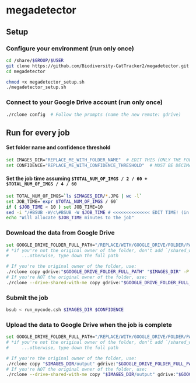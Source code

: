 # megadetector

## Setup

### Configure your environment (run only once)

```sh
cd /share/$GROUP/$USER
git clone https://github.com/Biodiversity-CatTracker2/megadetector.git
cd megadetector

chmod +x megadetector_setup.sh
./megadetector_setup.sh
```

### Connect to your Google Drive account (run only once)

```sh
./rclone config  # Follow the prompts (name the new remote: gdrive)
```

## Run for every job

#### Set folder name and confidence threshold

```sh
set IMAGES_DIR="REPLACE_ME_WITH_FOLDER_NAME"  # EDIT THIS (ONLY THE FOLDER NAME, NOT THE FULL PATH)
set CONFIDENCE="REPLACE_ME_WITH_CONFIDENCE_THRESHOLD"  # MUST BE DECIMAL
```

#### Set the job time assuming `$TOTAL_NUM_OF_IMGS / 2 / 60 + $TOTAL_NUM_OF_IMGS / 4 / 60`

```sh
set TOTAL_NUM_OF_IMGS=`ls $IMAGES_DIR/*.JPG | wc -l`
set JOB_TIME=`expr $TOTAL_NUM_OF_IMGS / 60`
if ( $JOB_TIME < 10 ) set JOB_TIME=10
sed -i "/#BSUB -W/c\#BSUB -W $JOB_TIME # <<<<<<<<<<<<<< EDIT TIME! (in minutes)" megadetector_job.csh
echo "Will allocate $JOB_TIME minutes to the job"
```

### Download the data from Google Drive

```sh
set GOOGLE_DRIVE_FOLDER_FULL_PATH="/REPLACE/WITH/GOOGLE_DRIVE/FOLDER/PATH"  # EDIT THIS (see comments)*
# *if you're not the original owner of the folder, don't add `/shared_with_me/` in `GOOGLE_DRIVE_FOLDER_FULL_PATH`;
#     ...otherwise, type down the full path

# If you're the original owner of the folder, use:
./rclone copy gdrive:"$GOOGLE_DRIVE_FOLDER_FULL_PATH" "$IMAGES_DIR" -P
# If you're NOT the original owner of the folder, use:
./rclone --drive-shared-with-me copy gdrive:"$GOOGLE_DRIVE_FOLDER_FULL_PATH" "$IMAGES_DIR" -P
```

### Submit the job

```sh
bsub < run_mycode.csh $IMAGES_DIR $CONFIDENCE
```

### Upload the data to Google Drive when the job is complete

```sh
set GOOGLE_DRIVE_FOLDER_FULL_PATH="/REPLACE/WITH/GOOGLE_DRIVE/FOLDER/PATH"  # EDIT THIS (see comments)*
# *if you're not the original owner of the folder, don't add `/shared_with_me/` in `GOOGLE_DRIVE_FOLDER_FULL_PATH`;
#     ...otherwise, type down the full path

# If you're the original owner of the folder, use:
./rclone copy "$IMAGES_DIR/output" gdrive:"$GOOGLE_DRIVE_FOLDER_FULL_PATH" -P
# If you're NOT the original owner of the folder, use:
./rclone --drive-shared-with-me copy "$IMAGES_DIR/output" gdrive:"$GOOGLE_DRIVE_FOLDER_FULL_PATH" -P
```
